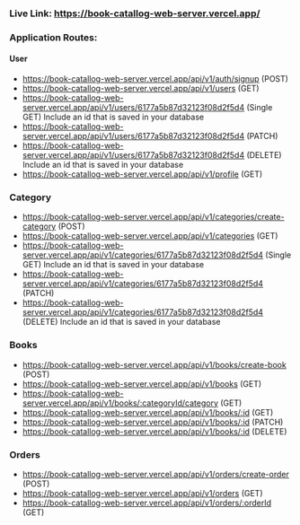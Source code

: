 ### Live Link: https://book-catallog-web-server.vercel.app/

### Application Routes:

#### User

- https://book-catallog-web-server.vercel.app/api/v1/auth/signup (POST)
- https://book-catallog-web-server.vercel.app/api/v1/users (GET)
- https://book-catallog-web-server.vercel.app/api/v1/users/6177a5b87d32123f08d2f5d4 (Single GET) Include an id that is saved in your database
- https://book-catallog-web-server.vercel.app/api/v1/users/6177a5b87d32123f08d2f5d4 (PATCH)
- https://book-catallog-web-server.vercel.app/api/v1/users/6177a5b87d32123f08d2f5d4 (DELETE) Include an id that is saved in your database
- https://book-catallog-web-server.vercel.app/api/v1/profile (GET)

### Category

- https://book-catallog-web-server.vercel.app/api/v1/categories/create-category (POST)
- https://book-catallog-web-server.vercel.app/api/v1/categories (GET)
- https://book-catallog-web-server.vercel.app/api/v1/categories/6177a5b87d32123f08d2f5d4 (Single GET) Include an id that is saved in your database
- https://book-catallog-web-server.vercel.app/api/v1/categories/6177a5b87d32123f08d2f5d4 (PATCH)
- https://book-catallog-web-server.vercel.app/api/v1/categories/6177a5b87d32123f08d2f5d4 (DELETE) Include an id that is saved in your database

### Books

- https://book-catallog-web-server.vercel.app/api/v1/books/create-book (POST)
- https://book-catallog-web-server.vercel.app/api/v1/books (GET)
- https://book-catallog-web-server.vercel.app/api/v1/books/:categoryId/category (GET)
- https://book-catallog-web-server.vercel.app/api/v1/books/:id (GET)
- https://book-catallog-web-server.vercel.app/api/v1/books/:id (PATCH)
- https://book-catallog-web-server.vercel.app/api/v1/books/:id (DELETE)

### Orders

- https://book-catallog-web-server.vercel.app/api/v1/orders/create-order (POST)
- https://book-catallog-web-server.vercel.app/api/v1/orders (GET) 
- https://book-catallog-web-server.vercel.app/api/v1/orders/:orderId (GET)